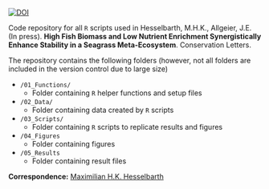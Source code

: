 [![DOI](https://img.shields.io/badge/DOI-In_press-blue.svg)]() 

Code repository for all `R` scripts used in Hesselbarth, M.H.K., Allgeier, J.E. (In press).  **High Fish Biomass and Low Nutrient Enrichment Synergistically Enhance Stability in a Seagrass Meta‐Ecosystem**. Conservation Letters.

The repository contains the following folders (however, not all folders are included in the version control due to large size)
- `/01_Functions/`
  - Folder containing `R` helper functions and setup files
- `/02_Data/`
  - Folder containing data created by `R` scripts
- `/03_Scripts/`
  - Folder containing `R` scripts to replicate results and figures
- `/04_Figures`
  - Folder containing figures
- `/05_Results`
  -  Folder containing result files

**Correspondence:** [Maximilian H.K. Hesselbarth](mailto:mhk.hesselbarth@gmail.com)
